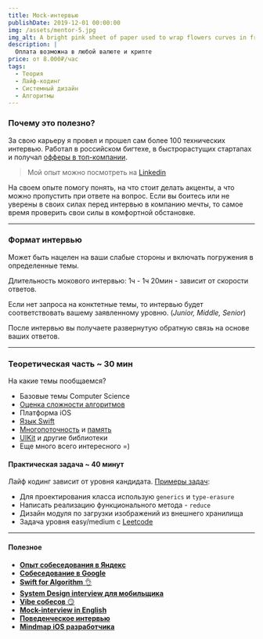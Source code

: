 ```yaml
---
title: Mock-интервью
publishDate: 2019-12-01 00:00:00
img: /assets/mentor-5.jpg
img_alt: A bright pink sheet of paper used to wrap flowers curves in front of rich blue background
description: |
  Оплата возможна в любой валюте и крипте
price: от 8.000₽/час 
tags:
  - Теория
  - Лайф-кодинг
  - Системный дизайн
  - Алгоритмы
---
```

### Почему это полезно?

За свою карьеру я провел и прошел сам более 100 технических интервью. Работал в российском бигтехе, в быстрорастущих стартапах и получал [офферы в топ-компании](https://t.me/ios_mobile_developer/111). 

> Мой опыт можно посмотреть на [Linkedin](https://www.linkedin.com/in/vadim-chistiakov/)
> 

На своем опыте помогу понять, на что стоит делать акценты, а что можно пропустить при ответе на вопрос. Если вы боитесь или не уверены в своих силах перед интервью в компанию мечты, то самое время проверить свои силы в комфортной обстановке.  

---

### Формат интервью

Может быть нацелен на ваши слабые стороны и включать погружения в определенные темы. 

Длительность мокового интервью: 1ч - 1ч 20мин - зависит от скорости ответов.

Если нет запроса на конктетные темы, то интервью будет соответствовать вашему заявленному уровню. (*Junior, Middle, Senior*)

После интервью вы получаете развернутую обратную связь на основе ваших ответов.

---

### Теоретическая часть ~ 30 мин

На какие темы пообщаемся?

- Базовые темы Computer Science
- [Оценка сложности алгоритмов](https://t.me/ios_mobile_developer/89)
- Платформа iOS
- [Язык Swift](https://t.me/ios_mobile_developer/95)
- [Многопоточность](https://t.me/ios_mobile_developer/91) и [память](https://t.me/ios_mobile_developer/99)
- [UIKit](https://hackernoon.com/implementing-uicollectionview-compositional-layout-with-pinterest-section) и другие библиотеки
- Еще много всего интересного =)

#### Практическая задача  ~ 40 минут

Лайф кодинг зависит от уровня кандидата. [Примеры задач](https://habr.com/ru/post/718334/):

- Для проектирования класса использую `generics` и `type-erasure`
- Написать реализацию функционального метода - `reduce`
- Дизайн модуля по загрузки изображений из внешнего хранилища
- Задача уровня easy/medium c [Leetcode](https://leetcode.com/Titaniys/)

---

#### Полезное

- [**Опыт собеседования в Яндекс**](https://t.me/ios_mobile_developer/111)
- [**Собеседование в Google**](https://t.me/ios_mobile_developer/126)
- [**Swift for Algorithm** 👌](https://t.me/ios_mobile_developer/110)
- [**System Design interview для мобильщика**](https://t.me/ios_mobile_developer/117)
- [**Vibe собесов** 😏](https://t.me/ios_mobile_developer/98)
- [**Mock-interview in English**](https://t.me/ios_mobile_developer/82)
- [**Поведенческое интервью**](https://t.me/ios_mobile_developer/74)
- [**Mindmap iOS разработчика**](https://boosty.to/chistiakov/posts/fed48ee3-da43-4ed9-8915-4dcb3fb7bccb?share=post_link)

